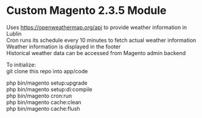 # Custom Magento 2.3.5 Module

Uses https://openweathermap.org/api to provide weather information in Lublin  
Cron runs its schedule every 10 minutes to fetch actual weather information  
Weather information is displayed in the footer  
Historical weather data can be accessed from Magento admin backend  

To initialize:  
git clone this repo into app/code  

php bin/magento setup:upgrade  
php bin/magento setup:di:compile  
php bin/magento cron:run  
php bin/magento cache:clean  
php bin/magento cache:flush  
